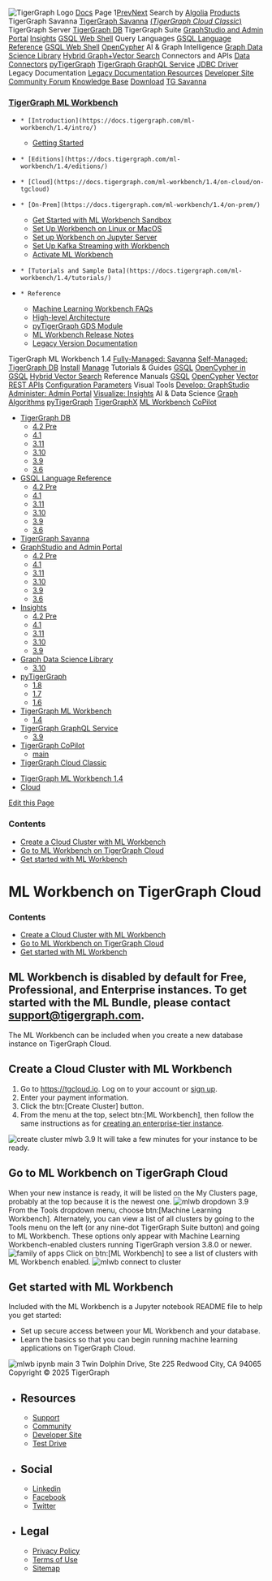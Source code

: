 ![TigerGraph Logo](https://www.tigergraph.com/wp-content/uploads/2020/05/TG_LOGO.svg) [Docs](https://docs.tigergraph.com/home)
Page 1[Prev](https://docs.tigergraph.com/ml-workbench/1.4/on-cloud/on-tgcloud)[Next](https://docs.tigergraph.com/ml-workbench/1.4/on-cloud/on-tgcloud)
Search by [Algolia](https://www.algolia.com/docsearch)
[Products](https://docs.tigergraph.com/ml-workbench/1.4/on-cloud/on-tgcloud)
TigerGraph Savanna
[TigerGraph Savanna](https://docs.tigergraph.com/savanna/main/overview/) [(_TigerGraph Cloud Classic_)](https://docs.tigergraph.com/cloud/main/start/overview)
TigerGraph Server
[TigerGraph DB](https://docs.tigergraph.com/tigergraph-server/4.2/intro/)
TigerGraph Suite
[GraphStudio and Admin Portal](https://docs.tigergraph.com/gui/4.2/intro/) [Insights](https://docs.tigergraph.com/insights/4.2/intro/) [GSQL Web Shell](https://docs.tigergraph.com/tigergraph-server/current/gsql-shell/web)
Query Languages
[GSQL Language Reference](https://docs.tigergraph.com/gsql-ref/4.2/intro/) [GSQL Web Shell](https://docs.tigergraph.com/tigergraph-server/current/gsql-shell/web) [OpenCypher](https://docs.tigergraph.com/gsql-ref/current/opencypher-in-gsql)
AI & Graph Intelligence
[Graph Data Science Library](https://docs.tigergraph.com/graph-ml/3.10/intro/) [Hybrid Graph+Vector Search](https://docs.tigergraph.com/gsql-ref/current/vector/)
Connectors and APIs
[Data Connectors](https://docs.tigergraph.com/tigergraph-server/current/data-loading) [pyTigerGraph](https://docs.tigergraph.com/pytigergraph/1.8/intro/) [TigerGraph GraphQL Service](https://docs.tigergraph.com/graphql/3.9/) [JDBC Driver](https://github.com/tigergraph/ecosys/tree/master/tools/etl/tg-jdbc-driver)
Legacy Documentation
[ Legacy Documentation ](https://docs-legacy.tigergraph.com)
[Resources](https://docs.tigergraph.com/ml-workbench/1.4/on-cloud/on-tgcloud)
[Developer Site](https://dev.tigergraph.com/) [Community Forum](https://community.tigergraph.com/) [Knowledge Base](https://tigergraph.freshdesk.com/support/solutions)
[Download](https://dl.tigergraph.com)
[ TG Savanna](https://savanna.tgcloud.io)
### [TigerGraph ML Workbench](https://docs.tigergraph.com/ml-workbench/1.4/intro/)
  *     * [Introduction](https://docs.tigergraph.com/ml-workbench/1.4/intro/)
    * [Getting Started](https://docs.tigergraph.com/ml-workbench/1.4/intro/get-started)
  *     * [Editions](https://docs.tigergraph.com/ml-workbench/1.4/editions/)
  *     * [Cloud](https://docs.tigergraph.com/ml-workbench/1.4/on-cloud/on-tgcloud)
  *     * [On-Prem](https://docs.tigergraph.com/ml-workbench/1.4/on-prem/)
      * [Get Started with ML Workbench Sandbox](https://docs.tigergraph.com/ml-workbench/1.4/on-prem/sandbox)
      * [Set Up Workbench on Linux or MacOS](https://docs.tigergraph.com/ml-workbench/1.4/on-prem/standalone)
      * [Set up Workbench on Jupyter Server](https://docs.tigergraph.com/ml-workbench/1.4/on-prem/jupyterlab)
      * [Set Up Kafka Streaming with Workbench](https://docs.tigergraph.com/ml-workbench/1.4/on-prem/kafka-cluster-setup)
      * [Activate ML Workbench](https://docs.tigergraph.com/ml-workbench/1.4/on-prem/activate)
  *     * [Tutorials and Sample Data](https://docs.tigergraph.com/ml-workbench/1.4/tutorials/)
  *     * Reference
      * [Machine Learning Workbench FAQs](https://docs.tigergraph.com/ml-workbench/1.4/faq/)
      * [High-level Architecture](https://docs.tigergraph.com/ml-workbench/1.4/faq/architecture)
      * [pyTigerGraph GDS Module](https://docs.tigergraph.com/ml-workbench/1.4/faq/reference)
      * [ML Workbench Release Notes](https://docs.tigergraph.com/ml-workbench/1.4/faq/release-notes)
      * [Legacy Version Documentation](https://docs.tigergraph.com/ml-workbench/1.4/editions/legacy-tg-versions)


TigerGraph ML Workbench 1.4
[Fully-Managed: Savanna](https://docs.tigergraph.com/savanna/main/overview/)
[Self-Managed: TigerGraph DB](https://docs.tigergraph.com/tigergraph-server/4.2/intro/)
[Install](https://docs.tigergraph.com/tigergraph-server/current/getting-started/) [Manage](https://docs.tigergraph.com/tigergraph-server/current/system-management/)
Tutorials & Guides
[GSQL](https://github.com/tigergraph/ecosys/blob/master/tutorials/GSQL.md) [OpenCypher in GSQL](https://github.com/tigergraph/ecosys/blob/master/tutorials/Cypher.md) [Hybrid Vector Search](https://github.com/tigergraph/ecosys/blob/master/tutorials/VectorSearch.md)
Reference Manuals
[GSQL](https://docs.tigergraph.com/gsql-ref/4.2/intro/) [OpenCypher](https://docs.tigergraph.com/gsql-ref/current/opencypher-in-gsql/) [Vector](https://docs.tigergraph.com/gsql-ref/current/vector/) [REST APIs](https://docs.tigergraph.com/tigergraph-server/current/api/) [Configuration Parameters](https://docs.tigergraph.com/tigergraph-server/current/reference/configuration-parameters)
Visual Tools
[Develop: GraphStudio](https://docs.tigergraph.com/gui/4.2/intro/) [Administer: Admin Portal](https://docs.tigergraph.com/gui/4.2/intro/) [Visualize: Insights](https://docs.tigergraph.com/insights/4.2/intro/)
AI & Data Science
[Graph Algorithms](https://docs.tigergraph.com/graph-ml/3.10/intro/) [pyTigerGraph](https://docs.tigergraph.com/pytigergraph/1.8/intro/) [TigerGraphX](https://github.com/tigergraph/ecosys/blob/master/tutorials/TigerGraphX.md) [ML Workbench](https://docs.tigergraph.com/ml-workbench/1.4/intro/) [CoPilot](https://docs.tigergraph.com/tg-copilot/intro/)
  * [TigerGraph DB](https://docs.tigergraph.com/tigergraph-server/4.2/intro/)
    * [4.2 Pre](https://docs.tigergraph.com/tigergraph-server/4.2/intro/)
    * [4.1](https://docs.tigergraph.com/tigergraph-server/4.1/intro/)
    * [3.11](https://docs.tigergraph.com/tigergraph-server/3.11/intro/)
    * [3.10](https://docs.tigergraph.com/tigergraph-server/3.10/intro/)
    * [3.9](https://docs.tigergraph.com/tigergraph-server/3.9/intro/)
    * [3.6](https://docs.tigergraph.com/tigergraph-server/3.6/intro/)
  * [GSQL Language Reference](https://docs.tigergraph.com/gsql-ref/4.2/intro/)
    * [4.2 Pre](https://docs.tigergraph.com/gsql-ref/4.2/intro/)
    * [4.1](https://docs.tigergraph.com/gsql-ref/4.1/intro/)
    * [3.11](https://docs.tigergraph.com/gsql-ref/3.11/intro/)
    * [3.10](https://docs.tigergraph.com/gsql-ref/3.10/intro/)
    * [3.9](https://docs.tigergraph.com/gsql-ref/3.9/intro/)
    * [3.6](https://docs.tigergraph.com/gsql-ref/3.6/intro/intro)
  * [TigerGraph Savanna](https://docs.tigergraph.com/savanna/main/overview/)
  * [GraphStudio and Admin Portal](https://docs.tigergraph.com/gui/4.2/intro/)
    * [4.2 Pre](https://docs.tigergraph.com/gui/4.2/intro/)
    * [4.1](https://docs.tigergraph.com/gui/4.1/intro/)
    * [3.11](https://docs.tigergraph.com/gui/3.11/intro/)
    * [3.10](https://docs.tigergraph.com/gui/3.10/intro/)
    * [3.9](https://docs.tigergraph.com/gui/3.9/intro/)
    * [3.6](https://docs.tigergraph.com/gui/3.6/graphstudio/overview)
  * [Insights](https://docs.tigergraph.com/insights/4.2/intro/)
    * [4.2 Pre](https://docs.tigergraph.com/insights/4.2/intro/)
    * [4.1](https://docs.tigergraph.com/insights/4.1/intro/)
    * [3.11](https://docs.tigergraph.com/insights/3.11/intro/)
    * [3.10](https://docs.tigergraph.com/insights/3.10/intro/)
    * [3.9](https://docs.tigergraph.com/insights/3.9/intro/)
  * [Graph Data Science Library](https://docs.tigergraph.com/graph-ml/3.10/intro/)
    * [3.10](https://docs.tigergraph.com/graph-ml/3.10/intro/)
  * [pyTigerGraph](https://docs.tigergraph.com/pytigergraph/1.8/intro/)
    * [1.8](https://docs.tigergraph.com/pytigergraph/1.8/intro/)
    * [1.7](https://docs.tigergraph.com/pytigergraph/1.7/intro/)
    * [1.6](https://docs.tigergraph.com/pytigergraph/1.6/intro/)
  * [TigerGraph ML Workbench](https://docs.tigergraph.com/ml-workbench/1.4/intro/)
    * [1.4](https://docs.tigergraph.com/ml-workbench/1.4/intro/)
  * [TigerGraph GraphQL Service](https://docs.tigergraph.com/graphql/3.9/)
    * [3.9](https://docs.tigergraph.com/graphql/3.9/)
  * [TigerGraph CoPilot](https://docs.tigergraph.com/tg-copilot/intro/)
    * [main](https://docs.tigergraph.com/tg-copilot/intro/)
  * [TigerGraph Cloud Classic](https://docs.tigergraph.com/cloud/main/start/overview)


[](https://docs.tigergraph.com/home/)
  * [TigerGraph ML Workbench 1.4](https://docs.tigergraph.com/ml-workbench/1.4/intro/)
  * [Cloud](https://docs.tigergraph.com/ml-workbench/1.4/on-cloud/on-tgcloud)


[Edit this Page](https://github.com/tigergraph/mlworkbench-docs/edit/1.4/modules/on-cloud/pages/on-tgcloud.adoc)
### Contents
  * [Create a Cloud Cluster with ML Workbench](https://docs.tigergraph.com/ml-workbench/1.4/on-cloud/on-tgcloud#_create_a_cloud_cluster_with_ml_workbench)
  * [Go to ML Workbench on TigerGraph Cloud](https://docs.tigergraph.com/ml-workbench/1.4/on-cloud/on-tgcloud#_go_to_ml_workbench_on_tigergraph_cloud)
  * [Get started with ML Workbench](https://docs.tigergraph.com/ml-workbench/1.4/on-cloud/on-tgcloud#_get_started_with_ml_workbench)


# ML Workbench on TigerGraph Cloud
### Contents
  * [Create a Cloud Cluster with ML Workbench](https://docs.tigergraph.com/ml-workbench/1.4/on-cloud/on-tgcloud#_create_a_cloud_cluster_with_ml_workbench)
  * [Go to ML Workbench on TigerGraph Cloud](https://docs.tigergraph.com/ml-workbench/1.4/on-cloud/on-tgcloud#_go_to_ml_workbench_on_tigergraph_cloud)
  * [Get started with ML Workbench](https://docs.tigergraph.com/ml-workbench/1.4/on-cloud/on-tgcloud#_get_started_with_ml_workbench)


ML Workbench is disabled by default for Free, Professional, and Enterprise instances. To get started with the ML Bundle, please contact support@tigergraph.com.   
---  
The ML Workbench can be included when you create a new database instance on TigerGraph Cloud.
## [](https://docs.tigergraph.com/ml-workbench/1.4/on-cloud/on-tgcloud#_create_a_cloud_cluster_with_ml_workbench)Create a Cloud Cluster with ML Workbench
  1. Go to <https://tgcloud.io>. Log on to your account or [sign up](https://docs.tigergraph.com/cloud/main/start/overview#_get_started_with_tigergraph_cloud).
  2. Enter your payment information.
  3. Click the btn:[Create Cluster] button.
  4. From the menu at the top, select btn:[ML Workbench], then follow the same instructions as for [creating an enterprise-tier instance](https://docs.tigergraph.com/cloud/main/solutions/create-a-solution).


![create cluster mlwb 3.9](https://docs.tigergraph.com/ml-workbench/1.4/on-cloud/_images/create-cluster-mlwb-3.9.png)
It will take a few minutes for your instance to be ready.
## [](https://docs.tigergraph.com/ml-workbench/1.4/on-cloud/on-tgcloud#_go_to_ml_workbench_on_tigergraph_cloud)Go to ML Workbench on TigerGraph Cloud
When your new instance is ready, it will be listed on the My Clusters page, probably at the top because it is the newest one.
![mlwb dropdown 3.9](https://docs.tigergraph.com/ml-workbench/1.4/on-cloud/_images/mlwb-dropdown-3.9.png)
From the Tools dropdown menu, choose btn:[Machine Learning Workbench].
Alternately, you can view a list of all clusters by going to the Tools menu on the left (or any nine-dot TigerGraph Suite button) and going to ML Workbench. These options only appear with Machine Learning Workbench-enabled clusters running TigerGraph version 3.8.0 or newer.
![family of apps](https://docs.tigergraph.com/ml-workbench/1.4/on-cloud/_images/family-of-apps.png)
Click on btn:[ML Workbench] to see a list of clusters with ML Workbench enabled.
![mlwb connect to cluster](https://docs.tigergraph.com/ml-workbench/1.4/on-cloud/_images/mlwb-connect-to-cluster.png)
## [](https://docs.tigergraph.com/ml-workbench/1.4/on-cloud/on-tgcloud#_get_started_with_ml_workbench)Get started with ML Workbench
Included with the ML Workbench is a Jupyter notebook README file to help you get started:
  * Set up secure access between your ML Workbench and your database.
  * Learn the basics so that you can begin running machine learning applications on TigerGraph Cloud.


![mlwb ipynb main](https://docs.tigergraph.com/ml-workbench/1.4/on-cloud/_images/mlwb-ipynb-main.png)
3 Twin Dolphin Drive, Ste 225 Redwood City, CA 94065 
Copyright © 2025 TigerGraph
  * ## Resources
    * [Support](https://www.tigergraph.com/support/)
    * [Community](https://community.tigergraph.com/)
    * [Developer Site](https://dev.tigergraph.com/)
    * [Test Drive](https://testdrive.tigergraph.com/)
  * ## Social
    * [Linkedin](https://www.linkedin.com/company/tigergraph/)
    * [Facebook](https://www.facebook.com/TigerGraphDB/)
    * [Twitter](https://twitter.com/tigergraphdb)
  * ## Legal
    * [Privacy Policy](https://www.tigergraph.com/privacy-policy/)
    * [Terms of Use](https://www.tigergraph.com/terms/)
    * [Sitemap](https://docs.tigergraph.com/sitemap.xml)


